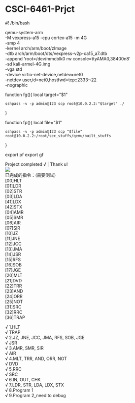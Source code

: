 # CSCI-6461-Prjct
#! /bin/bash

qemu-system-arm \
	-M vexpress-a15 -cpu cortex-a15 -m 4G \
	-smp 4 \
    	-kernel arch/arm/boot/zImage \
    	-dtb arch/arm/boot/dts/vexpress-v2p-ca15_a7.dtb \
	-append 'root=/dev/mmcblk0 rw console=ttyAMA0,38400n8' \
	-sd kali-armel-4G.img \
	-vga std \
	-device virtio-net-device,netdev=net0 \
	-netdev user,id=net0,hostfwd=tcp::2333-:22 \
	-nographic
  
function fg(){
    local target="$1"

    sshpass -v -p admin@123 scp root@10.0.2.2:"$target" ./
}

function fp(){
    local file="$1"

    sshpass -v -p admin@123 scp "$file" root@10.0.2.2:/root/sec_stuffs/qemu/built_stuffs
}

export pf
export gf


Project completed √ | Thank u!<br>
<a target="_blank" href=""><img src="https://img.shields.io/jenkins/s/https/jenkins.qa.ubuntu.com/view/Precise/view/All%20Precise/job/precise-desktop-amd64_default.svg"></a><br>
已完成的指令：(需要测试)<br>
[00]HLT<br>
[01]LDR<br>
[02]STR<br>
[03]LDA<br>
[41]LDX<br>
[42]STX<br>
[04]AMR<br>
[05]SMR<br>
[06]AIR<br>
[07]SIR<br>
[10]JZ<br>
[11]JNE<br>
[12]JCC<br>
[13]JMA<br>
[14]JSR<br>
[15]RFS<br>
[16]SOB<br>
[17]JGE<br>
[20]MLT<br>
[21]DVD<br>
[22]TRR<br>
[23]AND<br>
[24]ORR<br>
[25]NOT<br>
[31]SRC<br>
[32]RRC<br>
[36]TRAP<br>

√ 1.HLT<br> 
√ TRAP<br>
√ 2.JZ, JNE, JCC, JMA, RFS, SOB, JGE<br>
√  JSR<br>
√ 3.AMR, SMR, SIR<br>
√ AIR<br>
√ 4.MLT, TRR, AND, ORR, NOT<br>
√ DVD<br>
√ 5.RRC<br>
√  SRC<br>
√ 6.IN, OUT, CHK<br>
√ 7.LDR, STR, LDA, LDX, STX<br>
√ 8.Program 1<br>
√ 9.Program 2_need to debug<br>
